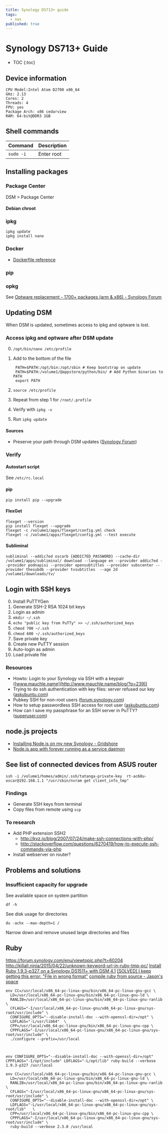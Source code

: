 ```yaml
---
title: Synology DS713+ guide
tags:
  - nas
published: true
---
```


# Synology DS713+ Guide

* TOC
{:toc}

## Device information

    CPU Model:Intel Atom D2700 x86_64 
    GHz: 2.13 
    Cores: 2 
    Threads: 4 
    FPU: yes 
    Package Arch: x86 cedarview 
    RAM: 64-bit@DDR3 1GB
    
## Shell commands

Command | Description
--------|------------
`sudo -i` | Enter root


## Installing packages

### Package Center

DSM > Package Center

#### Debian chroot

### ipkg

	ipkg update
    ipkg install nano
    
### Docker

* [Dockerfile reference](https://docs.docker.com/engine/reference/builder/)

### pip

### opkg

See [Optware replacement - 1700+ packages (arm & x86) - Synology Forum](https://forum.synology.com/enu/viewtopic.php?t=95346)



## Updating DSM

When DSM is updated, sometimes access to ipkg and optware is lost.

### Access ipkg and optware after DSM update

0. `/opt/bin/nano /etc/profile`
0. Add to the bottom of the file

		PATH=$PATH:/opt/bin:/opt/sbin # Keep bootstrap on update
		PATH=$PATH:/volume1/@appstore/python/bin/ # Add Python binaries to PATH
		export PATH

0. `source /etc/profile`
0. Repeat from step 1 for `/root/.profile`
0. Verify with `ipkg -v`
0. Run `ipkg update` 

#### Sources
* Preserve your path through DSM updates ([Synology Forum](http://forum.synology.com/enu/viewtopic.php?f=40&t=95756))

### Verify

#### Autostart script

See `/etc/rc.local`

#### pip

    pip install pip --upgrade
    
#### FlexGet

    flexget --version
    pip install flexget --upgrade
    flexget -c /volume1/apps/flexget/config.yml check
    flexget -c /volume1/apps/flexget/config.yml --test execute

#### Subliminal

    subliminal --addic7ed oscarb {ADDIC7ED_PASSWORD} --cache-dir /volume1/apps/subliminal/ download --language en --provider addic7ed --provider podnapisi --provider opensubtitles --provider subscenter --provider thesubdb --provider tvsubtitles  --age 2d /volume1/downloads/tv/
    
    
## Login with SSH keys

0. Install PuTTYGen
0. Generate SSH-2 RSA 1024 bit keys
0. Login as admin
0. `mkdir ~/.ssh`
0. `echo "public key from PuTTy" >> ~/.ssh/authorized_keys`
0. `chmod 700 ~/.ssh`
0. `chmod 600 ~/.ssh/authorized_keys`
0. Save private key
0. Create new PuTTY session 
0. Auto-login as admin
0. Load private file

### Resources

* Howto: Login to your Synology via SSH with a keypair ([www.mauchle.name](http://www.mauchle.name/blog/?p=239))
* Trying to do ssh authentication with key files: server refused our key ([askubuntu.com](http://askubuntu.com/questions/306798/trying-to-do-ssh-authentication-with-key-files-server-refused-our-key))
* Pubkey SSH for non-root users ([forum.synology.com](https://forum.synology.com/enu/viewtopic.php?t=49585))
* How to setup passwordless SSH access for root user ([askubuntu.com](http://askubuntu.com/questions/115151/how-to-setup-passwordless-ssh-access-for-root-user))
* How can I save my passphrase for an SSH server in PuTTY? ([superuser.com](http://superuser.com/questions/211174/how-can-i-save-my-passphrase-for-an-ssh-server-in-putty))


## node.js projects

* [Installing Node.js on my new Synology - Gridshore](http://www.gridshore.nl/2011/04/04/installing-node-js-on-my-new-synology/)
* [Node.js app with forever running as a service daemon](http://www.slidequest.com/q/70ang)

## See list of connected devices from ASUS router

```
ssh -i /volume1/homes/admin/.ssh/tatanga-private-key  rt-ac68u-oscar@192.168.1.1 "/usr/sbin/nvram get client_info_tmp"
``` 


### Findings

* Generate SSH keys from terminal
* Copy files from remote using `scp`

### To research

* Add PHP extension SSH2
	* http://kvz.io/blog/2007/07/24/make-ssh-connections-with-php/
    * http://stackoverflow.com/questions/6270419/how-to-execute-ssh-commands-via-php
* Install webserver on router?


## Problems and solutions

### Insufficient capacity for upgrade

See available space on system partition

    df -h
   
See disk usage for directories 

    du -achx --max-depth=1 /

Narrow down and remove unused large directories and files

## Ruby

https://forum.synology.com/enu/viewtopic.php?t=60204
http://killall.ninja/2015/04/22/unknown-keyword-url-in-ruby-tmp-pc/
[Install Ruby 1.9.3-p327 on a Synology DS1511+ with DSM 4.1](https://gist.github.com/raws/4133891)
[[SOLVED] I keep getting this error: "File in wrong format"](http://www.linuxquestions.org/questions/slackware-14/i-keep-getting-this-error-file-in-wrong-format-4175439373/)
[compile ruby from source - Jason's space](http://qjpcpu.github.io/blog/2014/03/07/compile-ruby-from-source/)

```
env CC=/usr/local/x86_64-pc-linux-gnu/bin/x86_64-pc-linux-gnu-gcc \
  LD=/usr/local/x86_64-pc-linux-gnu/bin/x86_64-pc-linux-gnu-ld \
  RANLIB=/usr/local/x86_64-pc-linux-gnu/bin/x86_64-pc-linux-gnu-ranlib \
  CFLAGS="-I/usr/local/x86_64-pc-linux-gnu/x86_64-pc-linux-gnu/sys-root/usr/include" \
  CONFIGURE_OPTS="--disable-install-doc --with-openssl-dir=/opt" \
  LDFLAGS="-L/usr/lib64"  \
  CPP=/usr/local/x86_64-pc-linux-gnu/bin/x86_64-pc-linux-gnu-cpp \
  CPPFLAGS="-I/usr/local/x86_64-pc-linux-gnu/x86_64-pc-linux-gnu/sys-root/usr/include" \
  ./configure --prefix=/usr/local 



env CONFIGURE_OPTS="--disable-install-doc --with-openssl-dir=/opt" CPPFLAGS="-I/opt/include" LDFLAGS="-L/opt/lib" ruby-build --verbose 1.9.3-p327 /usr/local

env CC=/usr/local/x86_64-pc-linux-gnu/bin/x86_64-pc-linux-gnu-gcc \
  LD=/usr/local/x86_64-pc-linux-gnu/bin/x86_64-pc-linux-gnu-ld \
  RANLIB=/usr/local/x86_64-pc-linux-gnu/bin/x86_64-pc-linux-gnu-ranlib \
  CFLAGS="-I/usr/local/x86_64-pc-linux-gnu/x86_64-pc-linux-gnu/sys-root/usr/include" \
  CONFIGURE_OPTS="--disable-install-doc --with-openssl-dir=/opt" \
  LDFLAGS="-L/usr/local/x86_64-pc-linux-gnu/x86_64-pc-linux-gnu/sys-root/lib"   \
  CPP=/usr/local/x86_64-pc-linux-gnu/bin/x86_64-pc-linux-gnu-cpp \
  CPPFLAGS="-I/usr/local/x86_64-pc-linux-gnu/x86_64-pc-linux-gnu/sys-root/usr/include" \
  ruby-build --verbose 2.3.0 /usr/local
```
